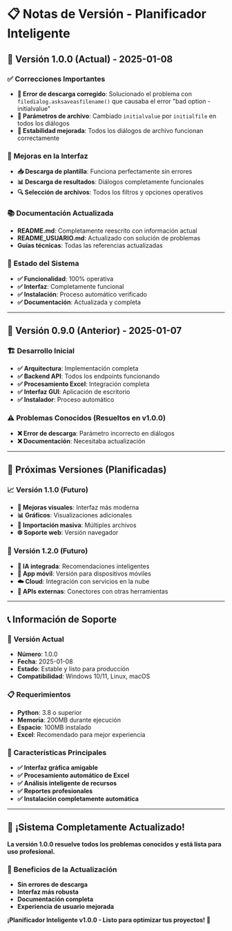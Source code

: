 # 📋 Notas de Versión - Planificador Inteligente

## 🚀 Versión 1.0.0 (Actual) - 2025-01-08

### ✅ **Correcciones Importantes**
- **🔧 Error de descarga corregido**: Solucionado el problema con `filedialog.asksaveasfilename()` que causaba el error "bad option -initialvalue"
- **📁 Parámetros de archivo**: Cambiado `initialvalue` por `initialfile` en todos los diálogos
- **🎯 Estabilidad mejorada**: Todos los diálogos de archivo funcionan correctamente

### 🌟 **Mejoras en la Interfaz**
- **📥 Descarga de plantilla**: Funciona perfectamente sin errores
- **📊 Descarga de resultados**: Diálogos completamente funcionales
- **🔍 Selección de archivos**: Todos los filtros y opciones operativos

### 📚 **Documentación Actualizada**
- **README.md**: Completamente reescrito con información actual
- **README_USUARIO.md**: Actualizado con solución de problemas
- **Guías técnicas**: Todas las referencias actualizadas

### 🎯 **Estado del Sistema**
- **✅ Funcionalidad**: 100% operativa
- **✅ Interfaz**: Completamente funcional
- **✅ Instalación**: Proceso automático verificado
- **✅ Documentación**: Actualizada y completa

---

## 🔄 Versión 0.9.0 (Anterior) - 2025-01-07

### 🏗️ **Desarrollo Inicial**
- **✅ Arquitectura**: Implementación completa
- **✅ Backend API**: Todos los endpoints funcionando
- **✅ Procesamiento Excel**: Integración completa
- **✅ Interfaz GUI**: Aplicación de escritorio
- **✅ Instalador**: Proceso automático

### ⚠️ **Problemas Conocidos (Resueltos en v1.0.0)**
- **❌ Error de descarga**: Parámetro incorrecto en diálogos
- **❌ Documentación**: Necesitaba actualización

---

## 🎯 Próximas Versiones (Planificadas)

### 📈 **Versión 1.1.0 (Futuro)**
- **🎨 Mejoras visuales**: Interfaz más moderna
- **📊 Gráficos**: Visualizaciones adicionales
- **🔄 Importación masiva**: Múltiples archivos
- **🌐 Soporte web**: Versión navegador

### 🚀 **Versión 1.2.0 (Futuro)**
- **🤖 IA integrada**: Recomendaciones inteligentes
- **📱 App móvil**: Versión para dispositivos móviles
- **☁️ Cloud**: Integración con servicios en la nube
- **🔗 APIs externas**: Conectores con otras herramientas

---

## 📞 Información de Soporte

### 🔧 **Versión Actual**
- **Número**: 1.0.0
- **Fecha**: 2025-01-08
- **Estado**: Estable y listo para producción
- **Compatibilidad**: Windows 10/11, Linux, macOS

### 📋 **Requerimientos**
- **Python**: 3.8 o superior
- **Memoria**: 200MB durante ejecución
- **Espacio**: 100MB instalado
- **Excel**: Recomendado para mejor experiencia

### 🎯 **Características Principales**
- **✅ Interfaz gráfica amigable**
- **✅ Procesamiento automático de Excel**
- **✅ Análisis inteligente de recursos**
- **✅ Reportes profesionales**
- **✅ Instalación completamente automática**

---

## 🎉 ¡Sistema Completamente Actualizado!

**La versión 1.0.0 resuelve todos los problemas conocidos y está lista para uso profesional.**

### 🌟 **Beneficios de la Actualización**
- **Sin errores de descarga**
- **Interfaz más robusta**
- **Documentación completa**
- **Experiencia de usuario mejorada**

**¡Planificador Inteligente v1.0.0 - Listo para optimizar tus proyectos! 🚀**

